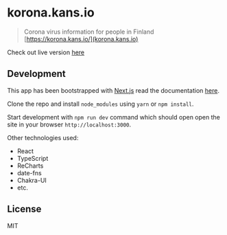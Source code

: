 # korona.kans.io

> Corona virus information for people in Finland [https://korona.kans.io/](korona.kans.io)

Check out live version [here](https://korona.kans.io/)

## Development

This app has been bootstrapped with [Next.js](https://nextjs.org/) read the documentation [here](https://nextjs.org/docs/getting-started).

Clone the repo and install `node_modules` using `yarn` or `npm install`.

Start development with `npm run dev` command which should open open the site in your browser `http://localhost:3000`.

Other technologies used:

- React
- TypeScript
- ReCharts
- date-fns
- Chakra-UI 
- etc.

## License

MIT
